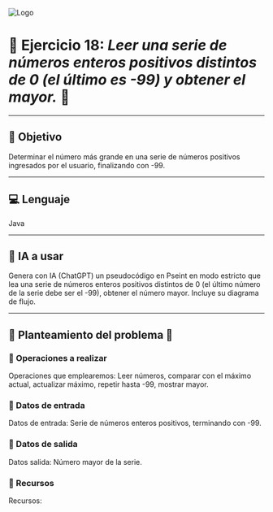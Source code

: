 ![Logo](https://msc-itorizaba.mx/wp-content/uploads/2019/09/logomsc.png)

# 🦉 Ejercicio 18: *Leer una serie de números enteros positivos distintos de 0 (el último es -99) y obtener el mayor.* 🦉

---

## 🎯 Objetivo
Determinar el número más grande en una serie de números positivos ingresados por el usuario, finalizando con -99.

---

## 💻 Lenguaje
Java

---

## 🤖 IA a usar
Genera con IA (ChatGPT) un pseudocódigo en Pseint en modo estricto que lea una serie de números enteros positivos distintos de 0 (el último número de la serie debe ser el -99), obtener el número mayor. Incluye su diagrama de flujo.

---

## 📄 Planteamiento del problema 📄

### 🔹 Operaciones a realizar
Operaciones que emplearemos: Leer números, comparar con el máximo actual, actualizar máximo, repetir hasta -99, mostrar mayor.

### 🔹 Datos de entrada
Datos de entrada: Serie de números enteros positivos, terminando con -99.

### 🔹 Datos de salida
Datos salida: Número mayor de la serie.

### 🔹 Recursos
Recursos:
